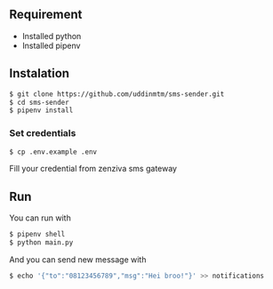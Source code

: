 ## Requirement
- Installed python
- Installed pipenv

## Instalation
```bash
$ git clone https://github.com/uddinmtm/sms-sender.git
$ cd sms-sender
$ pipenv install
```

### Set credentials
```bash
$ cp .env.example .env
```

Fill your credential from zenziva sms gateway

## Run
You can run with
```bash
$ pipenv shell
$ python main.py
```
And you can send new message with
```bash
$ echo '{"to":"08123456789","msg":"Hei broo!"}' >> notifications
```

